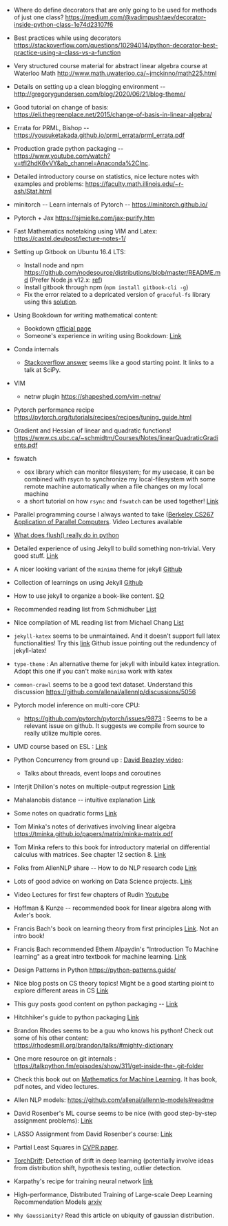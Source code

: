 - Where do define decorators that are only going to be used for methods of just one class? https://medium.com/@vadimpushtaev/decorator-inside-python-class-1e74d23107f6
- Best practices while using decorators https://stackoverflow.com/questions/10294014/python-decorator-best-practice-using-a-class-vs-a-function
- Very structured course material for abstract linear algebra course at Waterloo Math http://www.math.uwaterloo.ca/~jmckinno/math225.html
- Details on setting up a clean blogging environment -- http://gregorygundersen.com/blog/2020/06/21/blog-theme/
- Good tutorial on change of basis: https://eli.thegreenplace.net/2015/change-of-basis-in-linear-algebra/
- Errata for PRML, Bishop -- https://yousuketakada.github.io/prml_errata/prml_errata.pdf
- Production grade python packaging -- https://www.youtube.com/watch?v=tfI2hdK6vVY&ab_channel=Anaconda%2CInc.
- Detailed introductory course on statistics, nice lecture notes with examples and problems: https://faculty.math.illinois.edu/~r-ash/Stat.html
- minitorch -- Learn internals of Pytorch -- https://minitorch.github.io/
- Pytorch + Jax https://sjmielke.com/jax-purify.htm
- Fast Mathematics notetaking using VIM and Latex: https://castel.dev/post/lecture-notes-1/
- Setting up Gitbook on Ubuntu 16.4 LTS:
  - Install node and npm https://github.com/nodesource/distributions/blob/master/README.md (Prefer Node.js v12.x: [ref](https://stackoverflow.com/questions/61538769/gitbook-init-error-typeerror-err-invalid-arg-type-the-data-argument-must-b))
  - Install gitbook through npm (`npm install gitbook-cli -g`)
  - Fix the error related to a depricated version of `graceful-fs` library using this [solution](https://github.com/GitbookIO/gitbook-cli/issues/110#issuecomment-669640662).
- Using Bookdown for writing mathematical content:
  - Bookdown [official page](https://bookdown.org/yihui/bookdown/)
  - Someone's experience in writing using Bookdown: [Link](https://www.homepages.ucl.ac.uk/~ucahmto/elearning/2019/09/14/bookdown.html)
- Conda internals
  - [Stackoverflow answer](https://stackoverflow.com/questions/27753898/how-does-conda-work-internally) seems like a good starting point. It links to a talk at SciPy.
  
- VIM
  - netrw plugin https://shapeshed.com/vim-netrw/

- Pytorch performance recipe https://pytorch.org/tutorials/recipes/recipes/tuning_guide.html
- Gradient and Hessian of linear and quadratic functions! https://www.cs.ubc.ca/~schmidtm/Courses/Notes/linearQuadraticGradients.pdf
- fswatch
  - osx library which can monitor filesystem; for my usecase, it can be combined with rsycn to synchronize my local-filesystem with some remote machine automatically when a file changes on my local machine
  - a short tutorial on how `rsync` and `fswatch` can be used together! [Link](https://ixday.github.io/post/rsync_fswatch/)
- Parallel programming course I always wanted to take ([Berkeley CS267 Application of Parallel Computers](https://people.eecs.berkeley.edu/~demmel/cs267_Spr16/). Video Lectures available
- [What does flush() really do in python](https://stackoverflow.com/questions/7127075/what-exactly-is-pythons-file-flush-doing)
- Detailed experience of using Jekyll to build something non-trivial. Very good stuff. [Link](https://mademistakes.com/articles/using-jekyll-2016/)
- A nicer looking variant of the `minima` theme for jekyll [Github](https://github.com/aterenin/minima-reboot)
- Collection of learnings on using Jekyll [Github](https://github.com/mmistakes/made-mistakes-jekyll/)
- How to use jekyll to organize a book-like content. [SO](https://stackoverflow.com/questions/37277738/can-i-create-nested-collections-in-jekyll)
- Recommended reading list from Schmidhuber [List](https://www.reddit.com/r/MachineLearning/comments/2xcyrl/i_am_j%C3%BCrgen_schmidhuber_ama/cp5c0py/)
- Nice compilation of ML reading list from Michael Chang [List](http://mbchang.github.io/#readings)
- `jekyll-katex` seems to be unmaintained. And it doesn't support full latex functionalities! Try this [link](https://gendignoux.com/blog/2020/05/23/katex.html)
   Github issue pointing out the redundency of jekyll-latex!
- `type-theme` : An alternative theme for jekyll with inbuild katex integration. Adopt this one if you can't make `minima` work with katex
- `common-crawl` seems to be a good text dataset. Understand this discussion https://github.com/allenai/allennlp/discussions/5056
- Pytorch model inference on multi-core CPU:
    - https://github.com/pytorch/pytorch/issues/9873 : Seems to be a relevant issue on github. It suggests we compile from source to really utilize multiple cores.
- UMD course based on ESL : [Link](http://users.umiacs.umd.edu/~hcorrada/PracticalML/#course-information)
- Python Concurrency from ground up : [David Beazley video](https://www.youtube.com/watch?v=MCs5OvhV9S4&ab_channel=PyCon2015):
    - Talks about threads, event loops and coroutines
- Interjit Dhillon's notes on multiple-output regression [Link](https://www.cs.utexas.edu/users/inderjit/Talks/PAKDD20_Keynote_Dhillon.pdf)
- Mahalanobis distance -- intuitive explanation [Link](https://www.ias.ac.in/article/fulltext/reso/004/06/0020-0026)
- Some notes on quadratic forms [Link](http://pages.stat.wisc.edu/~st849-1/lectures/Ch02.pdf)
- Tom Minka's notes of derivatives involving linear algebra https://tminka.github.io/papers/matrix/minka-matrix.pdf
- Tom Minka refers to this book for introductory material on differential calculus with matrices. See chapter 12 section 8. [Link](http://www.ru.ac.bd/stat/wp-content/uploads/sites/25/2019/03/106_08_Searle-_Matrix-Algebra-Useful-for-Statistics-1982.pdf) 
- Folks from AllenNLP share -- How to do NLP research code [Link](https://docs.google.com/presentation/d/17NoJY2SnC2UMbVegaRCWA7Oca7UCZ3vHnMqBV4SUayc/edit#slide=id.g4651a6c938_2_126)
- Lots of good advice on working on Data Science projects. [Link](https://minimum-viable-data-scientist.readthedocs.io/en/latest/) 
- Video Lectures for first few chapters of Rudin [Youtube](https://www.youtube.com/playlist?list=PLun8-Z_lTkC5HAjzXCLEx0gQkJZD4uCtJ)
- Hoffman & Kunze -- recommended book for linear algebra along with Axler's book.
- Francis Bach's book on learning theory from first principles [Link](https://www.di.ens.fr/~fbach/ltfp_book.pdf). Not an intro book! 
- Francis Bach recommended Ethem Alpaydin's "Introduction To Machine learning" as a great intro textbook for machine learning. [Link](https://kkpatel7.files.wordpress.com/2015/04/alppaydin_machinelearning_2010.pdf)
- Design Patterns in Python https://python-patterns.guide/
- Nice blog posts on CS theory topics! Might be a good starting pioint to explore different areas in CS [Link](https://windowsontheory.org/)
- This guy posts good content on python packaging -- [Link](https://www.bernat.tech/)
- Hitchhiker's guide to python packaging [Link](https://the-hitchhikers-guide-to-packaging.readthedocs.io/en/latest/index.html#)
- Brandon Rhodes seems to be a guu who knows his python! Check out some of his other content: https://rhodesmill.org/brandon/talks/#mighty-dictionary
- One more resource on git internals : https://talkpython.fm/episodes/show/311/get-inside-the-.git-folder
- Check this book out on [Mathematics for Machine Learning](https://mml-book.github.io/). It has book, pdf notes, and video lectures.
- Allen NLP models: https://github.com/allenai/allennlp-models#readme
- David Rosenber's ML course seems to be nice (with good step-by-step assignment problems): [Link](https://davidrosenberg.github.io/mlcourse)
- LASSO Assignment from David Rosenber's course: [Link](https://davidrosenberg.github.io/mlcourse/Archive/2018/Homework/hw2.pdf)
- Partial Least Squares in [CVPR paper](http://www.smartsenselab.dcc.ufmg.br/wp-content/uploads/2014/09/2009-Human-Detection-Using-Partial-Least-Squares-Analysis.pdf). 
- [TorchDrift](https://torchdrift.org/notebooks/drift_detection_overview.html#What-is-drift?): Detection of drift in deep learning (potentially involve ideas from distribution shift, hypothesis testing, outlier detection. 
- Karpathy's recipe for training neural network [link](http://karpathy.github.io/2019/04/25/recipe/)
- High-performance, Distributed Training of Large-scale Deep Learning Recommendation Models [arxiv](https://arxiv.org/abs/2104.05158)
- `Why Gaussianity?` Read this article on ubiquity of gaussian distribution.
